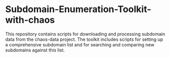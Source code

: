 # Subdomain-Enumeration-Toolkit-with-chaos
This repository contains scripts for downloading and processing subdomain data from the chaos-data project. The toolkit includes scripts for setting up a comprehensive subdomain list and for searching and comparing new subdomains against this list.
